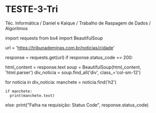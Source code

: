 # TESTE-3-Tri
Téc. Informática / Daniel e Kaique / Trabalho de Raspagem de Dados / Algoritmos 



import requests
from bs4 import BeautifulSoup


url = 'https://tribunademinas.com.br/noticias/cidade'

response = requests.get(url)
if response.status_code == 200:

  html_content = response.text
  soup = BeautifulSoup(html_content, 'html.parser')
  div_noticia = soup.find_all('div', class_='col-sm-12')

  for noticia in div_noticia:
    manchete = noticia.find('h2')

    if manchete:
      print(manchete.text)
      
else:
    print("Falha na requisição: Status Code", response.status_code)
